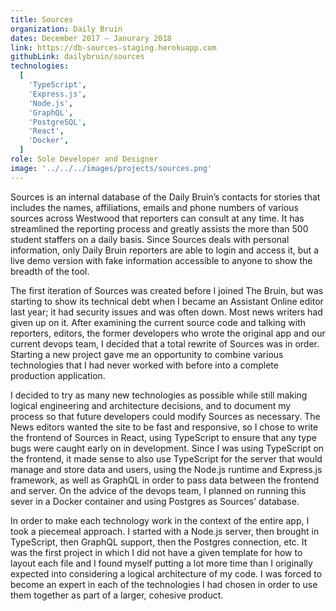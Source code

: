 ```yaml
---
title: Sources
organization: Daily Bruin
dates: December 2017 – Janurary 2018
link: https://db-sources-staging.herokuapp.com
githubLink: dailybruin/sources
technologies:
  [
    'TypeScript',
    'Express.js',
    'Node.js',
    'GraphQL',
    'PostgreSQL',
    'React',
    'Docker',
  ]
role: Sole Developer and Designer
image: '../../../images/projects/sources.png'
---
```


Sources is an internal database of the Daily Bruin’s contacts for stories that includes the names, affiliations, emails and phone numbers of various sources across Westwood that reporters can consult at any time. It has streamlined the reporting process and greatly assists the more than 500 student staffers on a daily basis. Since Sources deals with personal information, only Daily Bruin reporters are able to login and access it, but a live demo version with fake information accessible to anyone to show the breadth of the tool.

The first iteration of Sources was created before I joined The Bruin, but was starting to show its technical debt when I became an Assistant Online editor last year; it had security issues and was often down. Most news writers had given up on it. After examining the current source code and talking with reporters, editors, the former developers who wrote the original app and our current devops team, I decided that a total rewrite of Sources was in order. Starting a new project gave me an opportunity to combine various technologies that I had never worked with before into a complete production application.

I decided to try as many new technologies as possible while still making logical engineering and architecture decisions, and to document my process so that future developers could modify Sources as necessary. The News editors wanted the site to be fast and responsive, so I chose to write the frontend of Sources in React, using TypeScript to ensure that any type bugs were caught early on in development. Since I was using TypeScript on the frontend, it made sense to also use TypeScript for the server that would manage and store data and users, using the Node.js runtime and Express.js framework, as well as GraphQL in order to pass data between the frontend and server. On the advice of the devops team, I planned on running this sever in a Docker container and using Postgres as Sources’ database.

In order to make each technology work in the context of the entire app, I took a piecemeal approach. I started with a Node.js server, then brought in TypeScript, then GraphQL support, then the Postgres connection, etc. It was the first project in which I did not have a given template for how to layout each file and I found myself putting a lot more time than I originally expected into considering a logical architecture of my code. I was forced to become an expert in each of the technologies I had chosen in order to use them together as part of a larger, cohesive product.
